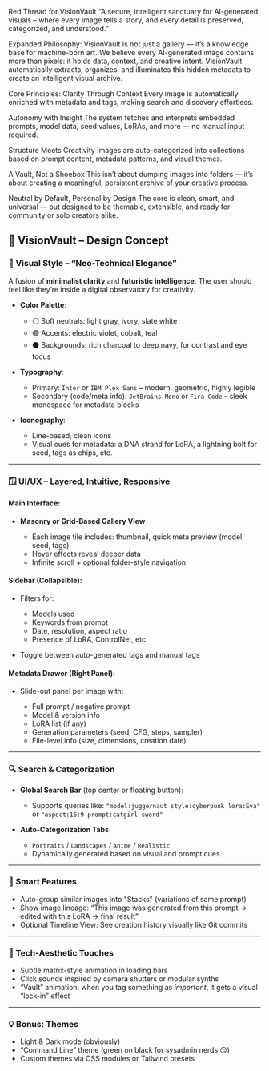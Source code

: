 Red Thread for VisionVault
“A secure, intelligent sanctuary for AI-generated visuals – where every image tells a story, and every detail is preserved, categorized, and understood.”

Expanded Philosophy:
VisionVault is not just a gallery — it’s a knowledge base for machine-born art.
We believe every AI-generated image contains more than pixels: it holds data, context, and creative intent. VisionVault automatically extracts, organizes, and illuminates this hidden metadata to create an intelligent visual archive.

Core Principles:
Clarity Through Context
Every image is automatically enriched with metadata and tags, making search and discovery effortless.

Autonomy with Insight
The system fetches and interprets embedded prompts, model data, seed values, LoRAs, and more — no manual input required.

Structure Meets Creativity
Images are auto-categorized into collections based on prompt content, metadata patterns, and visual themes.

A Vault, Not a Shoebox
This isn’t about dumping images into folders — it’s about creating a meaningful, persistent archive of your creative process.

Neutral by Default, Personal by Design
The core is clean, smart, and universal — but designed to be themable, extensible, and ready for community or solo creators alike.

## **🎨 VisionVault – Design Concept**

### **🧭 Visual Style – “Neo-Technical Elegance”**

A fusion of **minimalist clarity** and **futuristic intelligence**. The user should feel like they’re inside a digital observatory for creativity.

* **Color Palette**:

  * ⚪ Soft neutrals: light gray, ivory, slate white
  * 🟣 Accents: electric violet, cobalt, teal
  * ⚫ Backgrounds: rich charcoal to deep navy, for contrast and eye focus

* **Typography**:

  * Primary: `Inter` or `IBM Plex Sans` – modern, geometric, highly legible
  * Secondary (code/meta info): `JetBrains Mono` or `Fira Code` – sleek monospace for metadata blocks

* **Iconography**:

  * Line-based, clean icons
  * Visual cues for metadata: a DNA strand for LoRA, a lightning bolt for seed, tags as chips, etc.

---

### **🪟 UI/UX – Layered, Intuitive, Responsive**

#### **Main Interface**:

* **Masonry or Grid-Based Gallery View**

  * Each image tile includes: thumbnail, quick meta preview (model, seed, tags)
  * Hover effects reveal deeper data
  * Infinite scroll + optional folder-style navigation

#### **Sidebar (Collapsible)**:

* Filters for:

  * Models used
  * Keywords from prompt
  * Date, resolution, aspect ratio
  * Presence of LoRA, ControlNet, etc.
* Toggle between auto-generated tags and manual tags

#### **Metadata Drawer** (Right Panel):

* Slide-out panel per image with:

  * Full prompt / negative prompt
  * Model & version info
  * LoRA list (if any)
  * Generation parameters (seed, CFG, steps, sampler)
  * File-level info (size, dimensions, creation date)

---

### **🔍 Search & Categorization**

* **Global Search Bar** (top center or floating button):

  * Supports queries like:
    `"model:juggernaut style:cyberpunk lora:Eva"`
    or
    `"aspect:16:9 prompt:catgirl sword"`

* **Auto-Categorization Tabs**:

  * `Portraits` / `Landscapes` / `Anime` / `Realistic`
  * Dynamically generated based on visual and prompt cues

---

### **🧠 Smart Features**

* Auto-group similar images into "Stacks" (variations of same prompt)
* Show image lineage:
  “This image was generated from this prompt → edited with this LoRA → final result”
* Optional Timeline View: See creation history visually like Git commits

---

### **🧰 Tech-Aesthetic Touches**

* Subtle matrix-style animation in loading bars
* Click sounds inspired by camera shutters or modular synths
* “Vault” animation: when you tag something as *important*, it gets a visual “lock-in” effect

---

### **💡 Bonus: Themes**

* Light & Dark mode (obviously)
* “Command Line” theme (green on black for sysadmin nerds 😏)
* Custom themes via CSS modules or Tailwind presets

